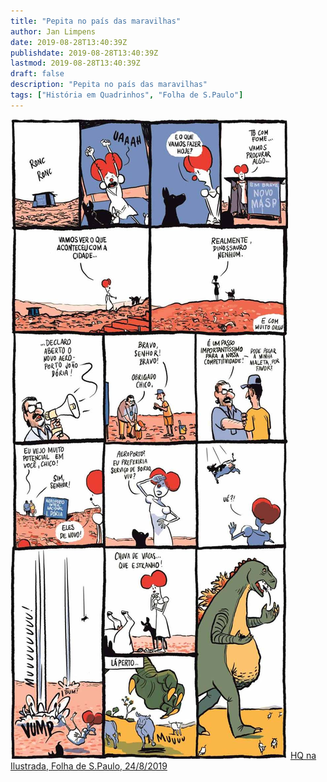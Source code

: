 ```yaml
---
title: "Pepita no país das maravilhas"
author: Jan Limpens
date: 2019-08-28T13:40:39Z
publishdate: 2019-08-28T13:40:39Z
lastmod: 2019-08-28T13:40:39Z
draft: false
description: "Pepita no país das maravilhas"
tags: ["História em Quadrinhos", "Folha de S.Paulo"]
---
```


![HQ](1923542.jpeg "Pepita no país das maravilhas")
[HQ na Ilustrada, Folha de S.Paulo, 24/8/2019](https://www1.folha.uol.com.br/ilustrada/cartum/cartunsdiarios/#26/8/2019)
